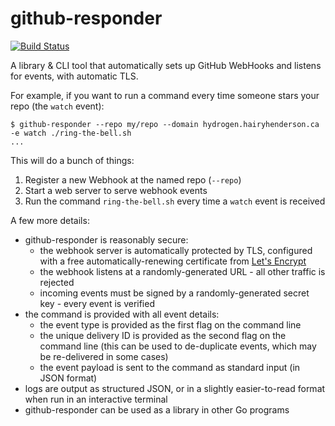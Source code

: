 # github-responder

[![Build Status][circleci-image]][circleci-url]

A library & CLI tool that automatically sets up GitHub WebHooks and listens for events, with automatic TLS.

For example, if you want to run a command every time someone stars your repo (the `watch` event):

```console
$ github-responder --repo my/repo --domain hydrogen.hairyhenderson.ca -e watch ./ring-the-bell.sh
...
```

This will do a bunch of things:
1. Register a new Webhook at the named repo (`--repo`)
2. Start a web server to serve webhook events
3. Run the command `ring-the-bell.sh` every time a `watch` event is received

A few more details:
- github-responder is reasonably secure:
  - the webhook server is automatically protected by TLS, configured with a free automatically-renewing certificate from [Let's Encrypt][]
  - the webhook listens at a randomly-generated URL - all other traffic is rejected
  - incoming events must be signed by a randomly-generated secret key - every event is verified
- the command is provided with all event details:
  - the event type is provided as the first flag on the command line
  - the unique delivery ID is provided as the second flag on the command line (this can be used to de-duplicate events, which may be re-delivered in some cases)
  - the event payload is sent to the command as standard input (in JSON format)
- logs are output as structured JSON, or in a slightly easier-to-read format when run in an interactive terminal
- github-responder can be used as a library in other Go programs

[circleci-image]: https://circleci.com/gh/hairyhenderson/github-responder/tree/master.svg?style=shield
[circleci-url]: https://circleci.com/gh/hairyhenderson/github-responder/tree/master

[Let's Encrypt]: http://letsencrypt.org
